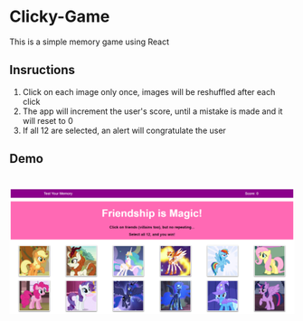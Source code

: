 # Clicky-Game

This is a simple memory game using React

## Insructions

1. Click on each image only once, images will be reshuffled after each click
2. The app will increment the user's score, until a mistake is made and it will reset to 0
3. If all 12 are selected, an alert will congratulate the user

## Demo

# ![screenshot](images/screenshot.png)